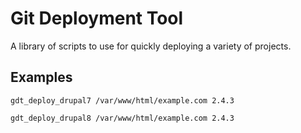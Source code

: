 # Git Deployment Tool

A library of scripts to use for quickly deploying a variety of projects.

## Examples
```
gdt_deploy_drupal7 /var/www/html/example.com 2.4.3
```

```
gdt_deploy_drupal8 /var/www/html/example.com 2.4.3
```
